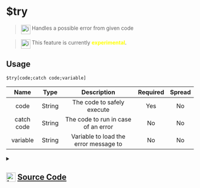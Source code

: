 # $try
> <img align="top" src="https://upload.wikimedia.org/wikipedia/commons/thumb/e/e4/Infobox_info_icon.svg/160px-Infobox_info_icon.svg.png?20150409153300" alt="image" width="25" height="auto"> Handles a possible error from given code

> <img align="top" src="https://upload.wikimedia.org/wikipedia/commons/thumb/1/17/Warning.svg/156px-Warning.svg.png" alt="image" width="25" height="auto"> This feature is currently <span style="color:yellow"><strong>experimental</strong></span>.

## Usage
```
$try[code;catch code;variable]
```
| Name | Type | Description | Required | Spread
| :---: | :---: | :---: | :---: | :---: |
code | String | The code to safely execute | Yes | No
catch code | String | The code to run in case of an error | No | No
variable | String | Variable to load the error message to | No | No
<details>
<summary>
    
## <img align="top" src="https://cdn4.iconfinder.com/data/icons/iconsimple-logotypes/512/github-512.png" alt="image" width="25" height="auto">  [Source Code](https://github.com/tryforge/ForgeScript-V2/blob/main/src/native/try.ts)
    
</summary>
    
```ts
import { ArgType, ForgeError, IExtendedCompiledFunctionField, NativeFunction, Return } from "../structures"

export default new NativeFunction({
    name: "$try",
    version: "1.0.0",
    experimental: true,
    description: "Handles a possible error from given code",
    unwrap: false,
    args: [
        {
            name: "code",
            rest: false,
            type: ArgType.String,
            required: true,
            description: "The code to safely execute",
        },
        {
            name: "catch code",
            description: "The code to run in case of an error",
            rest: false,
            type: ArgType.String,
        },
        {
            name: "variable",
            description: "Variable to load the error message to",
            rest: false,
            type: ArgType.String,
        },
    ],
    brackets: true,
    async execute(ctx) {
        const [tryCode, catchCode, varName] = this.data.fields! as IExtendedCompiledFunctionField[]

        const tryExecution: Return = await this["resolveCode"](ctx, tryCode)

        if (!this["isValidReturnType"](tryExecution)) {
            if (tryExecution.error) {
                const value = tryExecution.value as ForgeError
                const name = await this["resolveCode"](ctx, varName)
                if (!this["isValidReturnType"](name)) return name
                if (name.value) ctx.setEnvironmentKey(name.value as string, value.message)
            }

            return this["resolveCode"](ctx, catchCode)
        }

        return this.success(this["isValidReturnType"](tryExecution) ? tryExecution.value : undefined)
    },
})

```
    
</details>